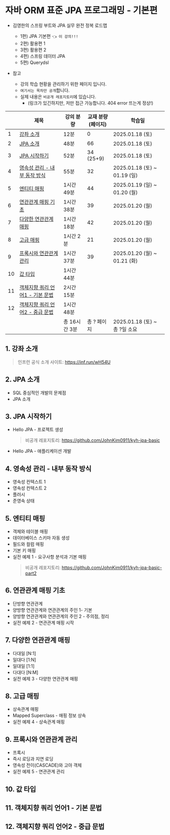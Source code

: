 # 자바 ORM 표준 JPA 프로그래밍 - 기본편

- 김영한의 스프링 부트와 JPA 실무 완전 정복 로드맵
  - 1편) JPA 기본편 `👈 이 강의!!!`
  - 2편) 활용편 1 
  - 3편) 활용편 2
  - 4편) 스프링 데이터 JPA
  - 5편) Querydsl

- 참고
    - 강의 학습 현황을 관리하기 위한 페이지 입니다.
    - `여기서는 목차만 공개`합니다.
    - 실제 내용은 `비공개 레포지토리`에 있습니다.
      - (링크가 있긴하지만, 저만 접근 가능합니다. 404 error 뜨는게 정상!)
      

|    | 제목                                             | 강의 분량     | 교재 분량<br>(페이지) | 학습일                          |
|----|------------------------------------------------|-----------|----------------|------------------------------|
| 1  | [강좌 소개](#1-강좌-소개)                              | 12분       | 0              | 2025.01.18 (토)               |
| 2  | [JPA 소개](#2-jpa-소개)                            | 48분       | 66             | 2025.01.18 (토)               |
| 3  | [JPA 시작하기](#3)                                 | 52분       | 34 (25+9)      | 2025.01.18 (토)               |
| 4  | [영속성 관리 - 내부 동작 방식](#4-영속성-관리---내부-동작-방식)      | 55분       | 32             | 2025.01.18 (토) ~ 01.19 (일)   |
| 5  | [엔티티 매핑](#5-엔티티-매핑)                            | 1시간 49분   | 44             | 2025.01.19 (일) ~ 01.20 (월)   |
| 6  | [연관관계 매핑 기초](#6-연관관계-매핑-기초)                    | 1시간 38분   | 39             | 2025.01.20 (월)               |
| 7  | [다양한 연관관계 매핑](#7-다양한-연관관계-매핑)                  | 1시간 18분   | 42             | 2025.01.20 (월)               |
| 8  | [고급 매핑](#8-고급-매핑)                              | 1시간 2분    | 21             | 2025.01.20 (월)               |
| 9  | [프록시와 연관관계 관리](#9-프록시와-연관관계-관리)                | 1시간 37분   | 39             | 2025.01.20 (월) ~ 01.21 (화)   |
| 10 | [값 타입](#10-값-타입)                               | 1시간 44분   |                |                              |
| 11 | [객체지향 쿼리 언어1 - 기본 문법](#11-객체지향-쿼리-언어1---기본-문법) | 2시간 15분   |                |                              |
| 12 | [객체지향 쿼리 언어2 - 중급 문법](#12-객체지향-쿼리-언어2---중급-문법) | 1시간 48분   |                |                              |
|    |                                                | 총 16시간 3분 | 총 ? 페이지        | 2025.01.18 (토) ~ <br>총 ?일 소요 |

## 1. 강좌 소개 

> 인프런 공식 소개 사이트: https://inf.run/wH54U

## 2. JPA 소개

- SQL 중심적인 개발의 문제점
- JPA 소개

## 3. JPA 시작하기

- Hello JPA - 프로젝트 생성
    > 비공개 레포지토리: https://github.com/JohnKim0911/kyh-jpa-basic
- Hello JPA - 애플리케이션 개발

## 4. 영속성 관리 - 내부 동작 방식

- 영속성 컨텍스트 1
- 영속성 컨텍스트 2
- 플러시
- 준영속 상태

## 5. 엔티티 매핑

- 객체와 테이블 매핑
- 데이터베이스 스키마 자동 생성
- 필드와 컬럼 매핑
- 기본 키 매핑
- 실전 예제 1 - 요구사항 분석과 기본 매핑
    > 비공개 레포지토리: https://github.com/JohnKim0911/kyh-jpa-basic-part2

## 6. 연관관계 매핑 기초

- 단방향 연관관계
- 양방향 연관관계와 연관관계의 주인 1- 기본
- 양방향 연관관계와 연관관계의 주인 2 - 주의점, 정리
- 실전 예제 2 - 연관관계 매핑 시작

## 7. 다양한 연관관계 매핑

- 다대일 [N:1]
- 일대다 [1:N]
- 일대일 [1:1]
- 다대다 [N:M]
- 실전 예제 3 - 다양한 연관관계 매핑

## 8. 고급 매핑

- 상속관계 매핑
- Mapped Superclass - 매핑 정보 상속
- 실전 예제 4 - 상속관계 매핑

## 9. 프록시와 연관관계 관리

- 프록시
- 즉시 로딩과 지연 로딩
- 영속성 전이(CASCADE)와 고아 객체
- 실전 예제 5 - 연관관계 관리

## 10. 값 타입
## 11. 객체지향 쿼리 언어1 - 기본 문법
## 12. 객체지향 쿼리 언어2 - 중급 문법